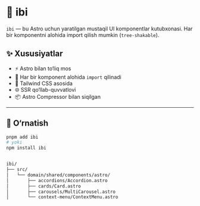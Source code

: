 # 🧩 ibi

`ibi` — bu Astro uchun yaratilgan mustaqil UI komponentlar kutubxonasi. Har bir komponentni alohida import qilish mumkin (`tree-shakable`).

## ✨ Xususiyatlar

- ⚡️ Astro bilan to‘liq mos
- 🎯 Har bir komponent alohida `import` qilinadi
- 💨 Tailwind CSS asosida
- 🌐 SSR qo‘llab-quvvatlovi
- 📦 Astro Compressor bilan siqilgan

---

## 🔧 O‘rnatish

```bash
pnpm add ibi
# yoki
npm install ibi


ibi/
├── src/
│   └── domain/shared/components/astro/
│       ├── accordions/Accordion.astro
│       ├── cards/Card.astro
│       ├── carousels/MultiCarousel.astro
│       └── context-menu/ContextMenu.astro
